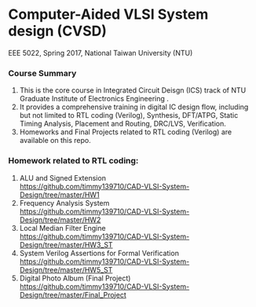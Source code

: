 # Computer-Aided VLSI System design (CVSD) 
EEE 5022, Spring 2017, National Taiwan University (NTU)

### Course Summary
1. This is the core course in Integrated Circuit Deisgn (ICS) track of NTU Graduate Institute of Electronics Engineering .
2. It provides a comprehensive training in digital IC design flow, including but not limited to RTL coding (Verilog), Synthesis, DFT/ATPG, Static Timing Analysis, Placement and Routing, DRC/LVS, Verification.
3. Homeworks and Final Projects related to RTL coding (Verilog) are available on this repo.

### Homework related to RTL coding:
1. ALU and Signed Extension  
   https://github.com/timmy139710/CAD-VLSI-System-Design/tree/master/HW1
2. Frequency Analysis System  
   https://github.com/timmy139710/CAD-VLSI-System-Design/tree/master/HW2
3. Local Median Filter Engine  
   https://github.com/timmy139710/CAD-VLSI-System-Design/tree/master/HW3_ST
4. System Verilog Assertions for Formal Verification  
   https://github.com/timmy139710/CAD-VLSI-System-Design/tree/master/HW5_ST
5. Digital Photo Album  (Final Project)  
   https://github.com/timmy139710/CAD-VLSI-System-Design/tree/master/Final_Project
